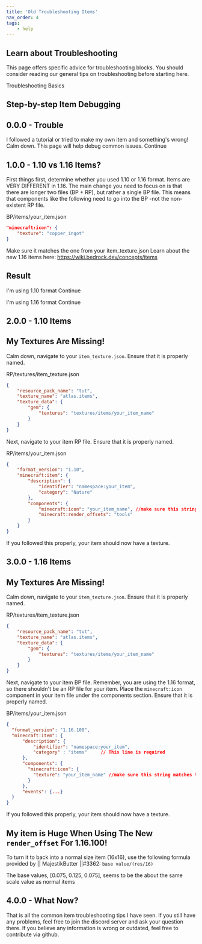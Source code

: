 ```yaml
---
title: 'Old Troubleshooting Items'
nav_order: 4
tags:
    - help
---
```


## Learn about Troubleshooting

This page offers specific advice for troubleshooting blocks. You should consider reading our general tips on troubleshooting before starting here.

<BButton link="/guide/troubleshooting"> Troubleshooting Basics </BButton>

## Step-by-step Item Debugging

## 0.0.0 - Trouble

I followed a tutorial or tried to make my own item and something's wrong! Calm down. This page will help debug common issues. <BButton color="blue" link="old-troubleshooting-items#_1-0-0-1-10-vs-1-16-items">Continue</BButton>

## 1.0.0 - 1.10 vs 1.16 Items?

First things first, determine whether you used 1.10 or 1.16 format.
Items are VERY DIFFERENT in 1.16. The main change you need to focus on is that there are longer two files (BP + RP), but rather a single BP file. This means that components like the following need to go into the BP -not the non-existent RP file.

<CodeHeader>BP/items/your_item.json</CodeHeader>

```json
"minecraft:icon": {
    "texture": "copper_ingot"
}
```
Make sure it matches the one from your item_texture.json
Learn about the new 1.16 items here: https://wiki.bedrock.dev/concepts/items

## Result
I'm using 1.10 format <BButton color="blue" link="old-troubleshooting-items#_2-0-0-1-10-items">Continue</BButton>

I'm using 1.16 format <BButton color="blue" link="old-troubleshooting-items#_3-0-0-1-16-items">Continue</BButton>


## 2.0.0 - 1.10 Items

## My Textures Are Missing!

Calm down, navigate to your `item_texture.json`. Ensure that it is properly named.

<CodeHeader>RP/textures/item_texture.json</CodeHeader>

```json
{
	"resource_pack_name": "tut",
	"texture_name": "atlas.items",
	"texture_data": {
		"gem": {
			"textures": "textures/items/your_item_name"
		}
	}
}
```

Next, navigate to your item RP file. Ensure that it is properly named.

<CodeHeader>RP/items/your_item.json</CodeHeader>

```json
{
	"format_version": "1.10",
	"minecraft:item": {
		"description": {
			"identifier": "namespace:your_item",
			"category": "Nature"
		},
		"components": {
			"minecraft:icon": "your_item_name", //make sure this string matches the string you put in item_texture.json
			"minecraft:render_offsets": "tools"
		}
	}
}
```

If you followed this properly, your item should now have a texture.


## 3.0.0 - 1.16 Items

## My Textures Are Missing!

Calm down, navigate to your `item_texture.json`. Ensure that it is properly named.

<CodeHeader>RP/textures/item_texture.json</CodeHeader>

```json
{
	"resource_pack_name": "tut",
	"texture_name": "atlas.items",
	"texture_data": {
		"gem": {
			"textures": "textures/items/your_item_name"
		}
	}
}
```

Next, navigate to your item BP file. Remember, you are using the 1.16 format, so there shouldn't be an RP file for your item. Place the `minecraft:icon` component in your item file under the components section. Ensure that it is properly named.

<CodeHeader>BP/items/your_item.json</CodeHeader>

```json
{
  "format_version": "1.16.100",
  "minecraft:item": {
      "description": {
          "identifier": "namespace:your_item",
          "category" : "items"     // This line is required
      },
      "components": {
        "minecraft:icon": {
          "texture": "your_item_name" //make sure this string matches the string you put in item_texture.json
        }
      },
      "events": {...}
  }
}
```

If you followed this properly, your item should now have a texture.

## My item is Huge When Using The New `render_offset` For 1.16.100!

To turn it to back into a normal size item (16x16), use the following formula provided by || MajestikButter ||#3362: `base value/(res/16)`

The base values, [0.075, 0.125, 0.075], seems to be the about the same scale value as normal items

## 4.0.0 - What Now?

That is all the common item troubleshooting tips I have seen. If you still have any problems, feel free to join the discord server and ask your question there. If you believe any information is wrong or outdated, feel free to contribute via github.
